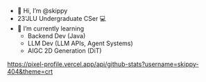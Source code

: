 - 👋 Hi, I’m @skippy
- 23'JLU Undergraduate CSer 💻
- 🌱 I’m currently learning
  - Backend Dev (Java)
  - LLM Dev (LLM APIs, Agent Systems)
  - AIGC 2D Generation (DiT)

https://pixel-profile.vercel.app/api/github-stats?username=skippy-404&theme=crt
<!---
skippy-404/skippy-404 is a ✨ special ✨ repository because its `README.md` (this file) appears on your GitHub profile.
You can click the Preview link to take a look at your changes.
--->
